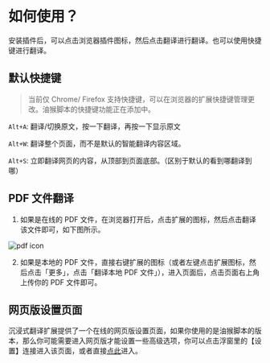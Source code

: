 # 如何使用？

安装插件后，可以点击浏览器插件图标，然后点击翻译进行翻译。也可以使用快捷键进行翻译。

## 默认快捷键

> 当前仅 Chrome/ Firefox 支持快捷键，可以在浏览器的扩展快捷键管理更改。油猴脚本的快捷键功能正在添加中。

`Alt+A`: 翻译/切换原文，按一下翻译，再按一下显示原文

`Alt+W`: 翻译整个页面，而不是默认的智能翻译内容区域。

`Alt+S`: 立即翻译网页的内容，从顶部到页面底部。（区别于默认的看到哪翻译到哪）

## PDF 文件翻译

1. 如果是在线的 PDF 文件，在浏览器打开后，点击扩展的图标，然后点击翻译该文件即可，如下图所示。

![pdf icon](https://immersive-translate.owenyoung.com/assets/pdf-browser-action.png)

2. 如果是本地的 PDF 文件，直接右键扩展的图标（或者左键点击扩展图标，然后点击「更多」，点击「翻译本地 PDF 文件」），进入页面后，点击页面右上角上传你的 PDF 文件即可。

## 网页版设置页面

沉浸式翻译扩展提供了一个在线的网页版设置页面，如果你使用的是油猴脚本的版本，那么你可能需要进入网页版才能设置一些高级选项，你可以点击浮窗里的【设置】连接进入该页面，或者直接[点此](https://immersive-translate.owenyoung.com/options/)进入。
